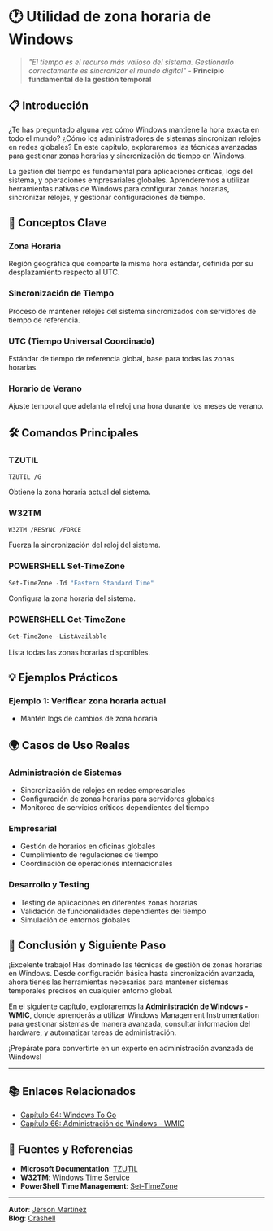 # 🕐 Utilidad de zona horaria de Windows

> *"El tiempo es el recurso más valioso del sistema. Gestionarlo correctamente es sincronizar el mundo digital"* - **Principio fundamental de la gestión temporal**

## 📋 Introducción

¿Te has preguntado alguna vez cómo Windows mantiene la hora exacta en todo el mundo? ¿Cómo los administradores de sistemas sincronizan relojes en redes globales? En este capítulo, exploraremos las técnicas avanzadas para gestionar zonas horarias y sincronización de tiempo en Windows.

La gestión del tiempo es fundamental para aplicaciones críticas, logs del sistema, y operaciones empresariales globales. Aprenderemos a utilizar herramientas nativas de Windows para configurar zonas horarias, sincronizar relojes, y gestionar configuraciones de tiempo.

## 🎯 Conceptos Clave

### **Zona Horaria**
Región geográfica que comparte la misma hora estándar, definida por su desplazamiento respecto al UTC.

### **Sincronización de Tiempo**
Proceso de mantener relojes del sistema sincronizados con servidores de tiempo de referencia.

### **UTC (Tiempo Universal Coordinado)**
Estándar de tiempo de referencia global, base para todas las zonas horarias.

### **Horario de Verano**
Ajuste temporal que adelanta el reloj una hora durante los meses de verano.

## 🛠️ Comandos Principales

### **TZUTIL**
```batch
TZUTIL /G
```
Obtiene la zona horaria actual del sistema.

### **W32TM**
```batch
W32TM /RESYNC /FORCE
```
Fuerza la sincronización del reloj del sistema.

### **POWERSHELL Set-TimeZone**
```powershell
Set-TimeZone -Id "Eastern Standard Time"
```
Configura la zona horaria del sistema.

### **POWERSHELL Get-TimeZone**
```powershell
Get-TimeZone -ListAvailable
```
Lista todas las zonas horarias disponibles.

## 💡 Ejemplos Prácticos

### **Ejemplo 1: Verificar zona horaria actual**



- Mantén logs de cambios de zona horaria




## 🌍 Casos de Uso Reales

### **Administración de Sistemas**
- Sincronización de relojes en redes empresariales
- Configuración de zonas horarias para servidores globales
- Monitoreo de servicios críticos dependientes del tiempo

### **Empresarial**
- Gestión de horarios en oficinas globales
- Cumplimiento de regulaciones de tiempo
- Coordinación de operaciones internacionales

### **Desarrollo y Testing**
- Testing de aplicaciones en diferentes zonas horarias
- Validación de funcionalidades dependientes del tiempo
- Simulación de entornos globales

## 🎯 Conclusión y Siguiente Paso

¡Excelente trabajo! Has dominado las técnicas de gestión de zonas horarias en Windows. Desde configuración básica hasta sincronización avanzada, ahora tienes las herramientas necesarias para mantener sistemas temporales precisos en cualquier entorno global.

En el siguiente capítulo, exploraremos la **Administración de Windows - WMIC**, donde aprenderás a utilizar Windows Management Instrumentation para gestionar sistemas de manera avanzada, consultar información del hardware, y automatizar tareas de administración.

¡Prepárate para convertirte en un experto en administración avanzada de Windows!

---

## 📚 Enlaces Relacionados

- [Capítulo 64: Windows To Go](64.%20Windows%20To%20Go.md)
- [Capítulo 66: Administración de Windows - WMIC](66.%20Administración%20de%20Windows%20-%20WMIC.md)

## 🔗 Fuentes y Referencias

- **Microsoft Documentation**: [TZUTIL](https://docs.microsoft.com/en-us/windows-server/administration/windows-commands/tzutil)
- **W32TM**: [Windows Time Service](https://docs.microsoft.com/en-us/windows-server/networking/windows-time-service/)
- **PowerShell Time Management**: [Set-TimeZone](https://docs.microsoft.com/en-us/powershell/module/microsoft.powershell.management/set-timezone)

---

**Autor**: [Jerson Martínez](https://jersonmartinez.com)  
**Blog**: [Crashell](https://crashell.com)